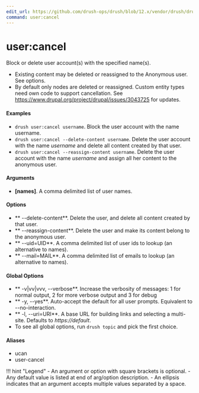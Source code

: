 ```yaml
---
edit_url: https://github.com/drush-ops/drush/blob/12.x/vendor/drush/drush/src/Commands/core/UserCommands.php
command: user:cancel
---
```

# user:cancel

Block or delete user account(s) with the specified name(s).

- Existing content may be deleted or reassigned to the Anonymous user. See options.
- By default only nodes are deleted or reassigned. Custom entity types need own code to
support cancellation. See https://www.drupal.org/project/drupal/issues/3043725 for updates.

#### Examples

- <code>drush user:cancel username</code>. Block the user account with the name username.
- <code>drush user:cancel --delete-content username</code>. Delete the user account with the name *username* and delete all content created by that user.
- <code>drush user:cancel --reassign-content username</code>. Delete the user account with the name *username* and assign all her content to the anonymous user.

#### Arguments

- **[names]**. A comma delimited list of user names.

#### Options

- ** --delete-content**. Delete the user, and delete all content created by that user.
- ** --reassign-content**. Delete the user and make its content belong to the anonymous user.
- ** --uid=UID**. A comma delimited list of user ids to lookup (an alternative to names).
- ** --mail=MAIL**. A comma delimited list of emails to lookup (an alternative to names).

#### Global Options

- ** -v|vv|vvv, --verbose**. Increase the verbosity of messages: 1 for normal output, 2 for more verbose output and 3 for debug
- ** -y, --yes**. Auto-accept the default for all user prompts. Equivalent to --no-interaction.
- ** -l, --uri=URI**. A base URL for building links and selecting a multi-site. Defaults to *https://default*.
- To see all global options, run <code>drush topic</code> and pick the first choice.

#### Aliases

- ucan
- user-cancel

!!! hint "Legend"
    - An argument or option with square brackets is optional.
    - Any default value is listed at end of arg/option description.
    - An ellipsis indicates that an argument accepts multiple values separated by a space.
